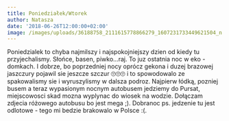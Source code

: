 ```yaml
---
title: Poniedziałek/Wtorek
author: Natasza
date: '2018-06-26T12:00:00+02:00'
image: /images/uploads/36188758_2111615778866279_1607231733449621504_n.jpg
---
```

Poniedzialek to chyba najmilszy i najspokojniejszy dzien od kiedy tu przyjechalismy. Słońce, basen, piwko...raj. To juz ostatnia noc w eko - domkach. I dobrze, bo poprzedniej nocy oprócz gekona i duzej brazowej jaszczury pojawil sie jeszcze szczur 🙄🙄🙄 i to spowodowalo ze spakowalismy sie i wyruszylismy w dalsza podroz. Najpierw łódką, pozniej busem a teraz wypasionym nocnym autobusem jedziemy do Pursat, miejscowosci skad mozna wyplynac do wiosek na wodzie. Dołączam zdjecia różowego autobusu bo jest mega ;). Dobranoc ps. jedzenie tu jest odlotowe - tego mi bedzie brakowalo w Polsce :(.
